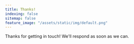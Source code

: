 ```yaml
---
title: Thanks!
indexing: false
sitemap: false
feature_image: "/assets/static/img/default.png"
---
```


Thanks for getting in touch! We'll respond as soon as we can.
